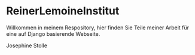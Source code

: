 # ReinerLemoineInstitut

Willkommen in meinem Respository, 
hier finden Sie Teile meiner Arbeit für eine auf Django basierende Webseite.

Josephine Stolle
